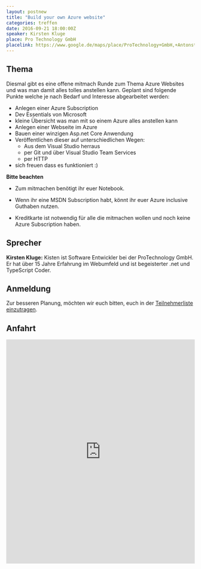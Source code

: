 ```yaml
---
layout: postnew
title: "Build your own Azure website"
categories: treffen
date: 2016-09-21 18:00:00Z
speaker: Kirsten Kluge
place: Pro Technology GmbH
placelink: https://www.google.de/maps/place/ProTechnology+GmbH,+Antonstra%C3%9Fe+3+a,+01097+Dresden,+Deutschland/@51.063974,13.745038,17z/data=!4m2!3m1!1s0x4709cf156d1ba0d7:0xb766407f50cfe2ad
---
```


## Thema

Diesmal gibt es eine offene mitmach Runde zum Thema Azure Websites und was man damit alles tolles anstellen kann.
Geplant sind folgende Punkte welche je nach Bedarf und Interesse abgearbeitet werden:

- Anlegen einer Azure Subscription
- Dev Essentials von Microsoft
- kleine Übersicht was man mit so einem Azure alles anstellen kann
- Anlegen einer Webseite im Azure
- Bauen einer winzigen Asp.net Core Anwendung
- Veröffentlichen dieser auf unterschiedlichen Wegen:
  - Aus dem Visual Studio herraus
  - per Git und über Visual Studio Team Services
  - per HTTP
- sich freuen dass es funktioniert :)

**Bitte beachten**

- Zum mitmachen benötigt ihr euer Notebook.

- Wenn ihr eine MSDN Subscription habt, könnt ihr euer Azure inclusive Guthaben nutzen.

- Kreditkarte ist notwendig für alle die mitmachen wollen und noch keine Azure Subscription haben.

## Sprecher
**Kirsten Kluge:** Kisten ist Software Entwickler bei der ProTechnology GmbH. Er hat über 15 Jahre Erfahrung im Webumfeld und ist begeisterter .net und TypeScript Coder.

## Anmeldung

Zur besseren Planung, möchten wir euch bitten, euch in der [Teilnehmerliste einzutragen](https://www.xing.com/events/build-your-own-azure-website-1724182).

## Anfahrt
<iframe src="https://www.google.com/maps/embed?pb=!1m14!1m8!1m3!1d2507.410385215554!2d13.745038!3d51.063974!3m2!1i1024!2i768!4f13.1!3m3!1m2!1s0x4709cf156d1ba0d7%3A0xb766407f50cfe2ad!2sProTechnology+GmbH!5e0!3m2!1sde!2sde!4v1474399279093" width="100%" height="600" frameborder="0" style="border:0" allowfullscreen></iframe>
